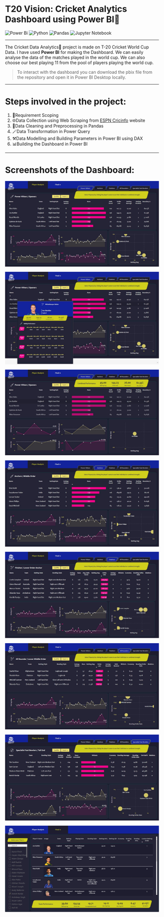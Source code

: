# T20 Vision: Cricket Analytics Dashboard using Power BI🏏

![Power Bi](https://img.shields.io/badge/power_bi-F2C811?style=for-the-badge&logo=powerbi&logoColor=black)
![Python](https://img.shields.io/badge/python-3670A0?style=for-the-badge&logo=python&logoColor=ffdd54)
![Pandas](https://img.shields.io/badge/pandas-%23150458.svg?style=for-the-badge&logo=pandas&logoColor=white)
![Jupyter Notebook](https://img.shields.io/badge/jupyter-%23FA0F00.svg?style=for-the-badge&logo=jupyter&logoColor=white)

---

The Cricket Data Analytics🏏 project is made on T-20 Cricket World Cup Data. I have used **Power BI** for making the Dashboard. We can easily analyse the data of the matches played in the world cup. We can also choose our best playing 11 from the pool of players playing the world cup. 

> To interact with the dashboard you can download the pbix file from the repository and open it in Power BI Desktop locally.

---

# Steps involved in the project:

1. 📝Requirement Scoping
2. 🌐Data Collection using Web Scraping from [ESPN Cricinfo](http://www.espn.in/cricket/) website
3. 🧹Data Cleaning and Preprocessing in Pandas
4. 🪄Data Transformation in Power Query
5. ⚒️Data Modelling and Building Parameters in Power BI using DAX
6. 📊Building the Dashboard in Power BI

---

# Screenshots of the Dashboard:

![power_hitters_and_openers](https://github.com/notramm/Cricket-World-Cup-Data-Analytics/blob/master/Screenshots/power_hitters_and_openers.jpg)

![hover_effect](https://github.com/notramm/Cricket-World-Cup-Data-Analytics/blob/master/Screenshots/hover_effect.jpg)

![individual_stats](https://github.com/notramm/Cricket-World-Cup-Data-Analytics/blob/master/Screenshots/individual_stats.jpg)

![anchors](https://github.com/notramm/Cricket-World-Cup-Data-Analytics/blob/master/Screenshots/anchors.jpg)

![finishers](https://github.com/notramm/Cricket-World-Cup-Data-Analytics/blob/master/Screenshots/finishers.jpg)

![all_rounders](https://github.com/notramm/Cricket-World-Cup-Data-Analytics/blob/master/Screenshots/all_rounders.jpg)

![fast_bowlers](https://github.com/notramm/Cricket-World-Cup-Data-Analytics/blob/master/Screenshots/fast_bowlers.jpg)

![pick_final_11](https://github.com/notramm/Cricket-World-Cup-Data-Analytics/blob/master/Screenshots/pick_final_11.jpg)
